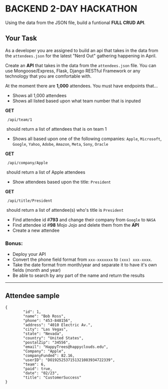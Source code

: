 # BACKEND 2-DAY HACKATHON	

Using the data from the JSON file, build a funtional **FULL CRUD** **API**.

## Your Task

As a developer you are assigned to build an api that takes in the data from the `attendees.json` for the latest "Nerd Out" gathering happening in April. 

Create an **API** that takes in the data from the `attendees.json` file. You can use Mongoose/Express, Flask,  Django RESTful Framework or any technology that you are comfortable with. 

At the moment there are **1,000** attendees. You must have endpoints that...

- Shows all 1,000 attendees
- Shows all listed based upon what team number that is inputed

**GET**

```
 /api/team/1
```

​	should return a list of attendees that is on team 1


- Shows all based upon one of the following companies: `Apple`, `Microsoft`, `Google`, `Yahoo`, `Adobe`, `Amazon`, `Meta`, `Sony`, `Oracle`

**GET**

```
 /api/company/Apple
```

​	should return a list of Apple attendees

- Show attendees based upon the title: `President`

**GET**

```
 /api/title/President
```

​	should return a list of attendee(s) who's title is `President`

- Find attendee id #**793** and change their company from `Google` to `NASA`
- Find attendee id #**98** Mojo Jojo and delete them from the **API**
- Create a new attendee



###  Bonus:

 - Deploy your API
 - Convert the phone field format from `xxx-xxxxxxx` to `(xxx) xxx-xxxx`.
 - Take the date format from month/year and separate it to have it's own fields (month and year)
 - Be able to search by any part of the name and return the results 

------


## Attendee sample

```
{
		"id": 1,
		"name": "Bob Ross",
		"phone": "453-848156",
		"address": "4010 Electric Av.",
		"city": "Las Vegas",
		"state": "Nevada",
		"country": "United States",
		"postalZip": "34556",
		"email": "HappyTrees@happyclouds.edu",
		"Company": "Apple",
		"companyFunded": 82.16,
		"userID": "DO19252537151321083934722339",
		"team": 6,
		"paid": true,
		"date": "02/23",
		"title": "CustomerSuccess"
}
```



